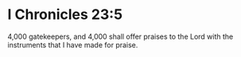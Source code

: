 # I Chronicles 23:5

4,000 gatekeepers, and 4,000 shall offer praises to the Lord with the instruments that I have made for praise.
